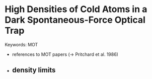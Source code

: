 # High Densities of Cold Atoms in a Dark Spontaneous-Force Optical Trap

Keywords: MOT

- references to MOT papers (->  Pritchard et al. 1986)
- density limits
    - 